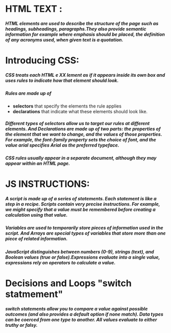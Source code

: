 # HTML TEXT :

##### HTML elements are used to describe the structure of the page such as headings, subheadings, paragraphs.They also provide semantic information for example where emphasis should be placed, the definition of any acronyms used, when given text is a quotation.

# Introducing CSS:

##### CSS treats each HTML e XX lement as if it appears inside its own box and uses rules to indicate how that element should look.
##### Rules are made up of
- **selectors** that specify the elements the rule applies 
- **declarations** that indicate what these elements should look like.

##### Different types of selectors allow us to target our rules at different elements. And Declarations are made up of two parts: the properties of the element that we want to change, and the values of those properties. For example, the font-family property sets the choice of font, and the value arial specifies Arial as the preferred typeface.
##### CSS rules usually appear in a separate document, although they may appear within an HTML page.

# JS INSTRUCTIONS:

##### A script is made up of a series of statements. Each statement is like a step in a recipe. Scripts contain very precise instructions. For example, we might specify that a value must be remembered before creating a calculation using that value. 
##### Variables are used to temporarily store pieces of information used in the script. And Arrays are special types of variables that store more than one piece of related information.

##### JavaScript distinguishes between numbers (0-9), strings (text), and Boolean values (true or false).Expressions evaluate into a single value, expressions rely on operators to calculate a value.

# Decisions and Loops "switch statmement"
##### switch statements allow you to compare a value against possible outcomes (and also provides a default option if none match). Data types can be coerced from one type to another. All values evaluate to either truthy or falsy.
